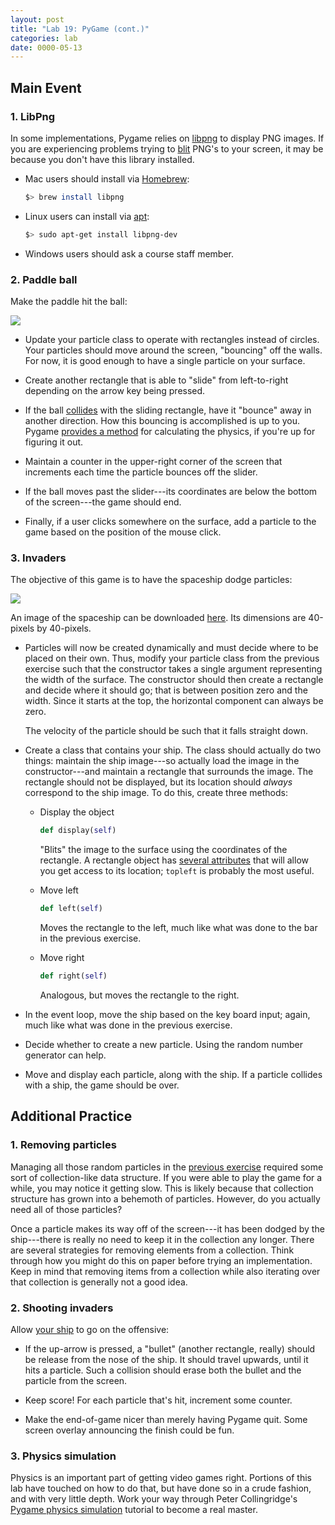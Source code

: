 ```yaml
---
layout: post
title: "Lab 19: PyGame (cont.)"
categories: lab
date: 0000-05-13
---
```


## Main Event


### <a name="intro"></a>1. LibPng
In some implementations, Pygame relies on
[libpng](http://www.libpng.org/pub/png/libpng.html) to display PNG
images. If you are experiencing problems trying to
[blit](https://www.pygame.org/docs/ref/surface.html#pygame.Surface.blit)
PNG's to your screen, it may be because you don't have this library
installed.

* Mac users should install via [Homebrew](https://brew.sh):

  ```bash
  $> brew install libpng
  ```

* Linux users can install via
  [apt](https://help.ubuntu.com/lts/serverguide/apt.html):

  ```bash
  $> sudo apt-get install libpng-dev
  ```

* Windows users should ask a course staff member.


### <a name="paddle"></a>2. Paddle ball
Make the paddle hit the ball:

![]({{site.baseurl}}/assets/lab-19/paddle.png)

* Update your particle class to operate with rectangles instead of
  circles. Your particles should move around the screen, "bouncing"
  off the walls. For now, it is good enough to have a single particle
  on your surface.
  
* Create another rectangle that is able to "slide" from left-to-right
  depending on the arrow key being pressed.

* If the ball
  [collides](http://www.pygame.org/docs/ref/rect.html#pygame.Rect.colliderect)
  with the sliding rectangle, have it "bounce" away in another
  direction. How this bouncing is accomplished is up to you. Pygame
  [provides a
  method](http://www.pygame.org/docs/ref/math.html#pygame.math.Vector2.reflect)
  for calculating the physics, if you're up for figuring it out.

* Maintain a counter in the upper-right corner of the screen that
  increments each time the particle bounces off the slider.

* If the ball moves past the slider---its coordinates are below
  the bottom of the screen---the game should end.

* Finally, if a user clicks somewhere on the surface, add a
  particle to the game based on the position of the mouse click.


### <a name="invaders"></a>3. Invaders
The objective of this game is to have the spaceship dodge particles:

![]({{site.baseurl}}/assets/lab-19/invaders.png)

An image of the spaceship can be downloaded
[here]({{site.baseurl}}/assets/lab-19/space-ship.png). Its dimensions
are 40-pixels by 40-pixels.

* Particles will now be created dynamically and must decide where to
  be placed on their own. Thus, modify your particle class from the
  previous exercise such that the constructor takes a single argument
  representing the width of the surface. The constructor should then
  create a rectangle and decide where it should go; that is between
  position zero and the width. Since it starts at the top, the
  horizontal component can always be zero.

  The velocity of the particle should be such that it falls straight
  down.
  
* Create a class that contains your ship. The class should actually do
  two things: maintain the ship image---so actually load the image in
  the constructor---and maintain a rectangle that surrounds the
  image. The rectangle should not be displayed, but its location
  should *always* correspond to the ship image. To do this, create
  three methods:
  
  * Display the object

    ```python
    def display(self)
    ```

    "Blits" the image to the surface using the coordinates of the
    rectangle. A rectangle object has [several
    attributes](http://www.pygame.org/docs/ref/rect.html) that will
    allow you get access to its location; `topleft` is probably the
    most useful.

  * Move left

    ```python
    def left(self)
    ```

    Moves the rectangle to the left, much like what was done to the
    bar in the previous exercise.
      
  * Move right

    ```python
    def right(self)
    ```

    Analogous, but moves the rectangle to the right.
  
* In the event loop, move the ship based on the key board input;
  again, much like what was done in the previous exercise.
  
* Decide whether to create a new particle. Using the random number
  generator can help.
  
* Move and display each particle, along with the ship. If a particle
  collides with a ship, the game should be over.


## Additional Practice


### <a name="removal"></a>1. Removing particles
Managing all those random particles in the [previous
exercise](#invaders) required some sort of collection-like data
structure. If you were able to play the game for a while, you may
notice it getting slow. This is likely because that collection
structure has grown into a behemoth of particles. However, do you
actually need all of those particles?

Once a particle makes its way off of the screen---it has been dodged
by the ship---there is really no need to keep it in the collection any
longer. There are several strategies for removing elements from a
collection. Think through how you might do this on paper before trying
an implementation. Keep in mind that removing items from a collection
while also iterating over that collection is generally not a good
idea.


### <a name="shooter"></a>2. Shooting invaders
Allow [your ship](#invaders) to go on the offensive:

* If the up-arrow is pressed, a "bullet" (another rectangle, really)
  should be release from the nose of the ship. It should travel
  upwards, until it hits a particle. Such a collision should erase
  both the bullet and the particle from the screen.
  
* Keep score! For each particle that's hit, increment some counter.

* Make the end-of-game nicer than merely having Pygame quit. Some
  screen overlay announcing the finish could be fun.


### <a name="physics"></a>3. Physics simulation
Physics is an important part of getting video games right. Portions of
this lab have touched on how to do that, but have done so in a crude
fashion, and with very little depth. Work your way through Peter
Collingridge's [Pygame physics
simulation](http://www.petercollingridge.co.uk/pygame-physics-simulation)
tutorial to become a real master.


